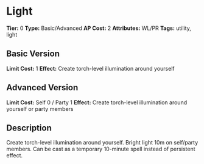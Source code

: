 # Light

**Tier:** 0
**Type:** Basic/Advanced
**AP Cost:** 2
**Attributes:** WL/PR
**Tags:** utility, light

## Basic Version
**Limit Cost:** 1
**Effect:** Create torch-level illumination around yourself

## Advanced Version  
**Limit Cost:** Self 0 / Party 1
**Effect:** Create torch-level illumination around yourself or party members

## Description
Create torch-level illumination around yourself. Bright light 10m on self/party members. Can be cast as a temporary 10-minute spell instead of persistent effect.